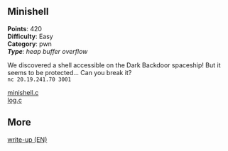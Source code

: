 ## Minishell
**Points**: 420  
**Difficulty**: Easy  
**Category**: pwn  
***Type**: heap buffer overflow*

We discovered a shell accessible on the Dark Backdoor spaceship! But it seems to be protected... Can you break it?  
`nc 20.19.241.70 3001`

[minishell.c](./minishell.c)  
[log.c](./log.c)

## More
[write-up (EN)](./minishell_WU.md)  
